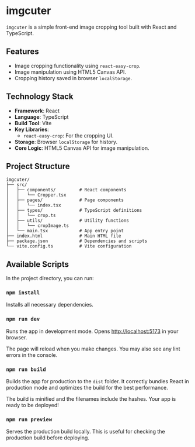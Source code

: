 # imgcuter

`imgcuter` is a simple front-end image cropping tool built with React and TypeScript.

## Features

- Image cropping functionality using `react-easy-crop`.
- Image manipulation using HTML5 Canvas API.
- Cropping history saved in browser `localStorage`.

## Technology Stack

- **Framework**: React
- **Language**: TypeScript
- **Build Tool**: Vite
- **Key Libraries**:
  - `react-easy-crop`: For the cropping UI.
- **Storage**: Browser `localStorage` for history.
- **Core Logic**: HTML5 Canvas API for image manipulation.

## Project Structure

```
imgcuter/
├── src/
│   ├── components/         # React components
│   │   └── Cropper.tsx
│   ├── pages/              # Page components
│   │   └── index.tsx
│   ├── types/              # TypeScript definitions
│   │   └── crop.ts
│   ├── utils/              # Utility functions
│   │   └── cropImage.ts
│   └── main.tsx            # App entry point
├── index.html              # Main HTML file
├── package.json            # Dependencies and scripts
└── vite.config.ts          # Vite configuration
```

## Available Scripts

In the project directory, you can run:

### `npm install`

Installs all necessary dependencies.

### `npm run dev`

Runs the app in development mode.
Opens [http://localhost:5173](http://localhost:5173) in your browser.

The page will reload when you make changes.
You may also see any lint errors in the console.

### `npm run build`

Builds the app for production to the `dist` folder.
It correctly bundles React in production mode and optimizes the build for the best performance.

The build is minified and the filenames include the hashes.
Your app is ready to be deployed!

### `npm run preview`

Serves the production build locally. This is useful for checking the production build before deploying.
